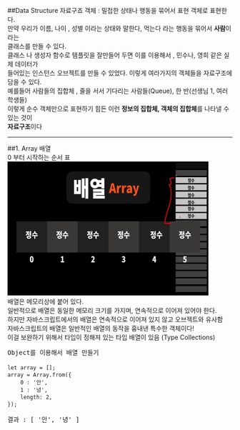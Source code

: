 ##Data Structure 자료구죠
객체 : 밀접한 상태나 행동을 묶어서 표현 객체로 표현한다.   
만약 우리가 이름, 나이 , 성별 이라는 상태와 말한다, 먹는다 라는 행동을 묶어서 **사람**이라는   
클래스를 만들 수 있다.   
클래스 나 생성자 함수로 템플릿을 잘만들어 두면 이를 이용해서 , 민수나, 영희 같은 실제 데이터가   
들어있는 인스턴스 오브젝트를 만들 수 있었다.
이렇게 여라가지의 객체들을 자료구조에 담을 수 있다.   
예를들어 사람들의 집합체 , 줄을 서서 기다리는 사람들(Queue), 한 반(선생님 1, 여러 학생들)   
이렇게 순수 객체만으로 표현하기 힘든 이런 **정보의 집합체, 객체의 집합체**를 나타낼 수 있는 것이   
**자료구조**이다
****
##1. Array 배열   
0 부터 시작하는 순서 표   
<img height="300px" src="..\..\img\array.PNG" width="450px"/>   
배열은 메모리상에 붙어 있다.   
일반적으로 배열은 동일한 메모리 크기를 가지며, 연속적으로 이어져 있어야 한다.   
하지만 자바스크립트에서의 배열은 연속적으로 이어져 있지 않고 오브젝트와 유사함   
자바스크립트의 배열은 일반적인 배열의 동작을 흉내낸 특수한 객체이다!   
이걸 보완하기 위해서 타입이 정해져 있는 타입 배열이 있음 (Type Collections)
<pre>
Object를 이용해서 배열 만들기
<code>
let array = [];
array = Array.from({
    0 : '안',
    1 : '녕',
    length: 2,
});
</code>
결과 : [ '안', '녕' ]

</pre>

